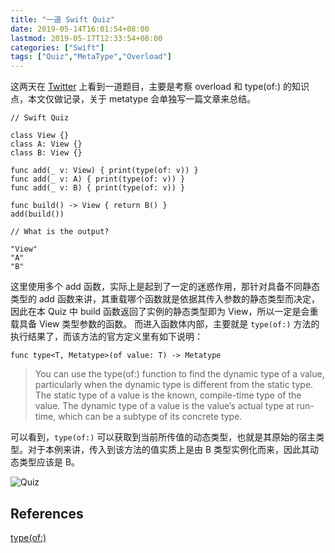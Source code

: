 ```yaml
---
title: "一道 Swift Quiz"
date: 2019-05-14T16:01:54+08:00
lastmod: 2019-05-17T12:33:54+08:00
categories: ["Swift"]
tags: ["Quiz","MetaType","Overload"]
---
```


这两天在 [Twitter](https://twitter.com/krzyzanowskim/status/1127875626579288064?s=12) 上看到一道题目，主要是考察 overload 和 type(of:) 的知识点，本文仅做记录，关于 metatype 会单独写一篇文章来总结。

```
// Swift Quiz

class View {}
class A: View {}
class B: View {}

func add(_ v: View) { print(type(of: v)) }
func add(_ v: A) { print(type(of: v)) }
func add(_ v: B) { print(type(of: v)) }

func build() -> View { return B() }
add(build())

// What is the output?

"View"
"A"
"B"

```

这里使用多个 add 函数，实际上是起到了一定的迷惑作用，那针对具备不同静态类型的 add 函数来讲，其重载哪个函数就是依据其传入参数的静态类型而决定，因此在本 Quiz 中 build 函数返回了实例的静态类型即为 View，所以一定是会重载具备 View 类型参数的函数。
而进入函数体内部，主要就是 `type(of:)` 方法的执行结果了，而该方法的官方定义里有如下说明：

```
func type<T, Metatype>(of value: T) -> Metatype
```

> You can use the type(of:) function to find the dynamic type of a value, particularly when the dynamic type is different from the static type. The static type of a value is the known, compile-time type of the value. The dynamic type of a value is the value’s actual type at run-time, which can be a subtype of its concrete type.

可以看到，`type(of:)` 可以获取到当前所传值的动态类型，也就是其原始的宿主类型。对于本例来讲，传入到该方法的值实质上是由 B 类型实例化而来，因此其动态类型应该是 B。

![Quiz](https://i.imgur.com/vB7DuWI.png)


## References
[type(of:)](https://developer.apple.com/documentation/swift/2885064-type)